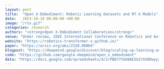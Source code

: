 ```yaml
---
layout: post
title:  "Open X-Embodiment: Robotic Learning Datasets and RT-X Models"
date:   2023-10-18 00:00:00 +00:00
image: "/rtx.gif"
categories: research
authors: "<strong>Open X-Embodiment Collaboration</strong>"
venue: "Under review, IEEE International Conference on Robotics and Automation (ICRA) 2024"
website: "https://robotics-transformer-x.github.io/"
paper: "https://arxiv.org/abs/2310.08864"
blogpost: "https://deepmind.google/discover/blog/scaling-up-learning-across-many-different-robot-types/"
code: "https://github.com/google-deepmind/open_x_embodiment"
data: "https://docs.google.com/spreadsheets/d/1rPBD77tk60AEIGZrGSODwyyzs5FgCU9Uz3h-3_t2A9g/edit#gid=0"
---
```


